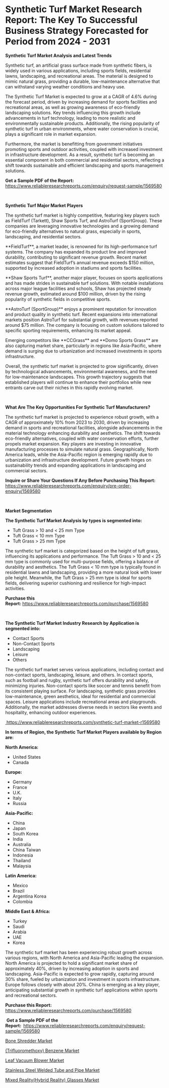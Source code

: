 <p><h1>Synthetic Turf Market Research Report: The Key To Successful Business Strategy Forecasted for Period from 2024 - 2031</h1></p><p><strong>Synthetic Turf Market Analysis and Latest Trends</strong></p>
<p><p>Synthetic turf, an artificial grass surface made from synthetic fibers, is widely used in various applications, including sports fields, residential lawns, landscaping, and recreational areas. The material is designed to mimic natural grass, providing a durable, low-maintenance alternative that can withstand varying weather conditions and heavy use.</p><p>The Synthetic Turf Market is expected to grow at a CAGR of 4.6% during the forecast period, driven by increasing demand for sports facilities and recreational areas, as well as growing awareness of eco-friendly landscaping solutions. Key trends influencing this growth include advancements in turf technology, leading to more realistic and environmentally sustainable products. Additionally, the rising popularity of synthetic turf in urban environments, where water conservation is crucial, plays a significant role in market expansion. </p><p>Furthermore, the market is benefitting from government initiatives promoting sports and outdoor activities, coupled with increased investment in infrastructure development. As a result, synthetic turf is becoming an essential component in both commercial and residential sectors, reflecting a shift towards sustainable and efficient landscaping and sports management solutions.</p></p>
<p><strong>Get a Sample PDF of the Report:&nbsp;</strong> <a href="https://www.reliableresearchreports.com/enquiry/request-sample/1569580?utm_campaign=31&utm_medium=2&utm_source=Github&utm_content=ia&utm_term=14102024&utm_id=synthetic-turf">https://www.reliableresearchreports.com/enquiry/request-sample/1569580</a></p>
<p>&nbsp;</p>
<p><strong>Synthetic Turf Major Market Players</strong></p>
<p><p>The synthetic turf market is highly competitive, featuring key players such as FieldTurf (Tarkett), Shaw Sports Turf, and AstroTurf (SportGroup). These companies are leveraging innovative technologies and a growing demand for eco-friendly alternatives to natural grass, especially in sports, landscaping, and residential sectors. </p><p>**FieldTurf**, a market leader, is renowned for its high-performance turf systems. The company has expanded its product line and improved durability, contributing to significant revenue growth. Recent market estimates suggest that FieldTurf’s annual revenue exceeds $150 million, supported by increased adoption in stadiums and sports facilities.</p><p>**Shaw Sports Turf**, another major player, focuses on sports applications and has made strides in sustainable turf solutions. With notable installations across major league facilities and schools, Shaw has projected steady revenue growth, estimated around $100 million, driven by the rising popularity of synthetic fields in competitive sports.</p><p>**AstroTurf (SportGroup)** enjoys a prominent reputation for innovation and product quality in synthetic turf. Recent expansions into international markets position AstroTurf for substantial growth, with revenues reported around $75 million. The company is focusing on custom solutions tailored to specific sporting requirements, enhancing its market appeal.</p><p>Emerging competitors like **CCGrass** and **Domo Sports Grass** are also capturing market share, particularly in regions like Asia-Pacific, where demand is surging due to urbanization and increased investments in sports infrastructure.</p><p>Overall, the synthetic turf market is projected to grow significantly, driven by technological advancements, environmental awareness, and the need for low-maintenance landscapes. This growth trajectory suggests that established players will continue to enhance their portfolios while new entrants carve out their niches in this rapidly evolving market.</p></p>
<p>&nbsp;</p>
<p><strong>What Are The Key Opportunities For Synthetic Turf Manufacturers?</strong></p>
<p><p>The synthetic turf market is projected to experience robust growth, with a CAGR of approximately 10% from 2023 to 2030, driven by increasing demand in sports and recreational facilities, alongside advancements in the material technology enhancing durability and aesthetics. The shift towards eco-friendly alternatives, coupled with water conservation efforts, further propels market expansion. Key players are investing in innovative manufacturing processes to simulate natural grass. Geographically, North America leads, while the Asia-Pacific region is emerging rapidly due to urbanization and infrastructure development. Future growth hinges on sustainability trends and expanding applications in landscaping and commercial sectors.</p></p>
<p><strong>Inquire or Share Your Questions If Any Before Purchasing This Report:</strong> <a href="https://www.reliableresearchreports.com/enquiry/pre-order-enquiry/1569580?utm_campaign=31&utm_medium=2&utm_source=Github&utm_content=ia&utm_term=14102024&utm_id=synthetic-turf">https://www.reliableresearchreports.com/enquiry/pre-order-enquiry/1569580</a></p>
<p>&nbsp;</p>
<p><strong>Market Segmentation</strong></p>
<p><strong>The Synthetic Turf Market Analysis by types is segmented into:</strong></p>
<p><ul><li>Tuft Grass > 10 and < 25 mm Type</li><li>Tuft Grass < 10 mm Type</li><li>Tuft Grass > 25 mm Type</li></ul></p>
<p><p>The synthetic turf market is categorized based on the height of tuft grass, influencing its applications and performance. The Tuft Grass > 10 and < 25 mm type is commonly used for multi-purpose fields, offering a balance of durability and aesthetics. The Tuft Grass < 10 mm type is typically found in residential lawns and landscaping, providing a more natural look with lower pile height. Meanwhile, the Tuft Grass > 25 mm type is ideal for sports fields, delivering superior cushioning and resilience for high-impact activities.</p></p>
<p><strong>Purchase this Report:&nbsp;</strong><a href="https://www.reliableresearchreports.com/purchase/1569580?utm_campaign=31&utm_medium=2&utm_source=Github&utm_content=ia&utm_term=14102024&utm_id=synthetic-turf">https://www.reliableresearchreports.com/purchase/1569580</a></p>
<p>&nbsp;</p>
<p><strong>The Synthetic Turf Market Industry Research by Application is segmented into:</strong></p>
<p><ul><li>Contact Sports</li><li>Non-Contact Sports</li><li>Landscaping</li><li>Leisure</li><li>Others</li></ul></p>
<p><p>The synthetic turf market serves various applications, including contact and non-contact sports, landscaping, leisure, and others. In contact sports, such as football and rugby, synthetic turf offers durability and safety, minimizing injuries. Non-contact sports like soccer and tennis benefit from its consistent playing surface. For landscaping, synthetic grass provides low-maintenance, green aesthetics, ideal for residential and commercial spaces. Leisure applications include recreational areas and playgrounds. Additionally, the market addresses diverse needs in sectors like events and hospitality, enhancing outdoor experiences.</p></p>
<p><a href="https://www.reliableresearchreports.com/synthetic-turf-market-r1569580?utm_campaign=31&utm_medium=2&utm_source=Github&utm_content=ia&utm_term=14102024&utm_id=synthetic-turf">&nbsp;https://www.reliableresearchreports.com/synthetic-turf-market-r1569580</a></p>
<p><strong>In terms of Region, the Synthetic Turf Market Players available by Region are:</strong></p>
<p>
    <p> <strong> North America: </strong>
        <ul>
            <li>United States</li>
            <li>Canada</li>
        </ul>
        </p> 
    <p> <strong> Europe: </strong>
        <ul>
            <li>Germany</li>
            <li>France</li>
            <li>U.K.</li>
            <li>Italy</li>
            <li>Russia</li>
        </ul>
        </p> 
    <p> <strong> Asia-Pacific: </strong>
        <ul>
            <li>China</li>
            <li>Japan</li>
            <li>South Korea</li>
            <li>India</li>
            <li>Australia</li>
            <li>China Taiwan</li>
            <li>Indonesia</li>
            <li>Thailand</li>
            <li>Malaysia</li>
        </ul>
        </p> 
    <p> <strong> Latin America: </strong>
        <ul>
            <li>Mexico</li>
            <li>Brazil</li>
            <li>Argentina Korea</li>
            <li>Colombia</li>
        </ul>
        </p> 
    <p> <strong> Middle East & Africa: </strong>
        <ul>
            <li>Turkey</li>
            <li>Saudi</li>
            <li>Arabia</li>
            <li>UAE</li>
            <li>Korea</li>
        </ul>
    </p>
    </p>
<p><p>The synthetic turf market has been experiencing robust growth across various regions, with North America and Asia-Pacific leading the expansion. North America is projected to hold a significant market share of approximately 40%, driven by increasing adoption in sports and landscaping. Asia-Pacific is expected to grow rapidly, capturing around 30% share, fueled by urbanization and investment in sports infrastructure. Europe follows closely with about 20%. China is emerging as a key player, anticipating substantial growth in synthetic turf applications within sports and recreational sectors.</p></p>
<p><strong>Purchase this Report: </strong><a href="https://www.reliableresearchreports.com/purchase/1569580?utm_campaign=31&utm_medium=2&utm_source=Github&utm_content=ia&utm_term=14102024&utm_id=synthetic-turf">https://www.reliableresearchreports.com/purchase/1569580</a></p>
<p>&nbsp;<strong>Get a Sample PDF of the Report:&nbsp;&nbsp;</strong><a href="https://www.reliableresearchreports.com/enquiry/request-sample/1569580?utm_campaign=31&utm_medium=2&utm_source=Github&utm_content=ia&utm_term=14102024&utm_id=synthetic-turf">https://www.reliableresearchreports.com/enquiry/request-sample/1569580</a></p>
<p><strong></strong></p>
<p><p><a href="https://github.com/MonroeBullock54/Market-Research-Report-List-1/blob/main/bone-shredder-market.md?utm_campaign=31&utm_medium=2&utm_source=Github&utm_content=ia&utm_term=14102024&utm_id=synthetic-turf">Bone Shredder Market</a></p><p><a href="https://www.linkedin.com/pulse/trifluoromethoxy-benzene-sector-surge-106-growth-roadmap-2031-1cphc?trk=public_post_embed_feed-article-content&utm_campaign=31&utm_medium=2&utm_source=Github&utm_content=ia&utm_term=14102024&utm_id=synthetic-turf">(Trifluoromethoxy) Benzene Market</a></p><p><a href="https://github.com/cristy9x9bur/Market-Research-Report-List-1/blob/main/leaf-vacuum-blower-market.md?utm_campaign=31&utm_medium=2&utm_source=Github&utm_content=ia&utm_term=14102024&utm_id=synthetic-turf">Leaf Vacuum Blower Market</a></p><p><a href="https://www.linkedin.com/pulse/in-depth-stainless-steel-welded-tube-pipe-market-review-size-mk2re?utm_campaign=31&utm_medium=2&utm_source=Github&utm_content=ia&utm_term=14102024&utm_id=synthetic-turf">Stainless Steel Welded Tube and Pipe Market</a></p><p><a href="https://www.linkedin.com/pulse/decoding-mixed-realityhybrid-reality-glasses-industry-eptdc?trk=public_post_embed_feed-article-content&utm_campaign=31&utm_medium=2&utm_source=Github&utm_content=ia&utm_term=14102024&utm_id=synthetic-turf">Mixed Reality(Hybrid Reality) Glasses Market</a></p></p>